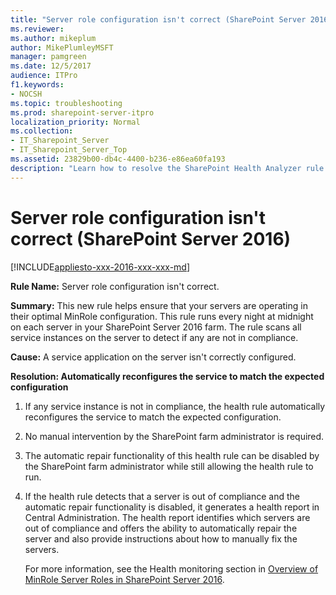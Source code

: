 ```yaml
---
title: "Server role configuration isn't correct (SharePoint Server 2016)"
ms.reviewer: 
ms.author: mikeplum
author: MikePlumleyMSFT
manager: pamgreen
ms.date: 12/5/2017
audience: ITPro
f1.keywords:
- NOCSH
ms.topic: troubleshooting
ms.prod: sharepoint-server-itpro
localization_priority: Normal
ms.collection:
- IT_Sharepoint_Server
- IT_Sharepoint_Server_Top
ms.assetid: 23829b00-db4c-4400-b236-e86ea60fa193
description: "Learn how to resolve the SharePoint Health Analyzer rule: Server role configuration isn't correct, for SharePoint Server."
---
```


# Server role configuration isn't correct (SharePoint Server 2016)

[!INCLUDE[appliesto-xxx-2016-xxx-xxx-md](../includes/appliesto-xxx-2016-xxx-xxx-md.md)] 
  
 **Rule Name:** Server role configuration isn't correct. 
  
 **Summary:** This new rule helps ensure that your servers are operating in their optimal MinRole configuration. This rule runs every night at midnight on each server in your SharePoint Server 2016 farm. The rule scans all service instances on the server to detect if any are not in compliance. 
  
 **Cause:** A service application on the server isn't correctly configured. 
  
 **Resolution: Automatically reconfigures the service to match the expected configuration**
  
1. If any service instance is not in compliance, the health rule automatically reconfigures the service to match the expected configuration.
    
2. No manual intervention by the SharePoint farm administrator is required.
    
3. The automatic repair functionality of this health rule can be disabled by the SharePoint farm administrator while still allowing the health rule to run.
    
4. If the health rule detects that a server is out of compliance and the automatic repair functionality is disabled, it generates a health report in Central Administration. The health report identifies which servers are out of compliance and offers the ability to automatically repair the server and also provide instructions about how to manually fix the servers.
    
    For more information, see the Health monitoring section in [Overview of MinRole Server Roles in SharePoint Server 2016](../install/overview-of-minrole-server-roles-in-sharepoint-server.md).
    

